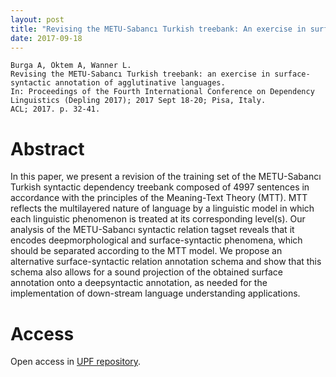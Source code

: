 ```yaml
---
layout: post
title: "Revising the METU-Sabancı Turkish treebank: An exercise in surface-syntactic annotation of agglutinative languages"
date: 2017-09-18
---
```

```
Burga A, Öktem A, Wanner L.
Revising the METU-Sabancı Turkish treebank: an exercise in surface-syntactic annotation of agglutinative languages.
In: Proceedings of the Fourth International Conference on Dependency Linguistics (Depling 2017); 2017 Sept 18-20; Pisa, Italy.
ACL; 2017. p. 32-41.
```

# Abstract

In this paper, we present a revision of the training set of the METU-Sabancı Turkish syntactic dependency treebank composed of 4997 sentences in accordance with the principles of the Meaning-Text Theory (MTT). MTT reflects the multilayered nature of language by a linguistic model in which each linguistic phenomenon is treated at its corresponding level(s). Our analysis of the METU-Sabancı syntactic relation tagset reveals that it encodes deepmorphological and surface-syntactic phenomena, which should be separated according to the MTT model. We propose an alternative surface-syntactic relation annotation schema and show that this schema also allows for a sound projection of the obtained surface annotation onto a deepsyntactic annotation, as needed for the implementation of down-stream language understanding applications.

# Access

Open access in <a href="http://hdl.handle.net/10230/34044" target="http://hdl.handle.net/10230/34044">UPF repository</a>.

